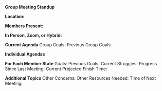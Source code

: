 **Group Meeting Standup**

**Location:**

**Members Present:**

**In Person, Zoom, or Hybrid:**

**Current Agenda**
Group Goals:
Previous Group Goals:

**Individual Agendas**

__For Each Member State__
Goals:
Previous Goals:
Current Struggles:
Progress Since Last Meeting:
Current Projected Finish Time:

**Additional Topics**
Other Concerns:
Other Resources Needed:
Time of Next Meeting: